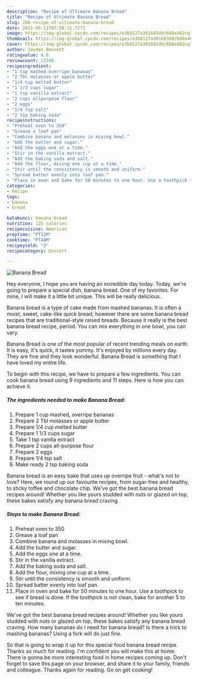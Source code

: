 ```yaml
---
description: "Recipe of Ultimate Banana Bread"
title: "Recipe of Ultimate Banana Bread"
slug: 208-recipe-of-ultimate-banana-bread
date: 2021-05-11T07:58:31.727Z
image: https://img-global.cpcdn.com/recipes/e3b8127a301683dd/680x482cq70/banana-bread-recipe-main-photo.jpg
thumbnail: https://img-global.cpcdn.com/recipes/e3b8127a301683dd/680x482cq70/banana-bread-recipe-main-photo.jpg
cover: https://img-global.cpcdn.com/recipes/e3b8127a301683dd/680x482cq70/banana-bread-recipe-main-photo.jpg
author: Jayden Bennett
ratingvalue: 4.6
reviewcount: 13348
recipeingredient:
- "1 cup mashed overripe bananas"
- "2 Tbl molasses or apple butter"
- "1/4 cup melted butter"
- "1 1/3 cups sugar"
- "1 tsp vanilla extract"
- "2 cups allpurpose flour"
- "2 eggs"
- "1/4 tsp salt"
- "2 tsp baking soda"
recipeinstructions:
- "Preheat oven to 350"
- "Grease a loaf pan"
- "Combine banana and molasses in mixing bowl."
- "Add the butter and sugar."
- "Add the eggs one at a time."
- "Stir in the vanilla extract."
- "Add the baking soda and salt."
- "Add the flour, mixing one cup at a time."
- "Stir until the consistency is smooth and uniform."
- "Spread batter evenly into loaf pan."
- "Place in oven and bake for 50 minutes to one hour. Use a toothpick to see if bread is done. If the toothpick is not clean, bake for another 5 to ten minutes."
categories:
- Recipe
tags:
- banana
- bread

katakunci: banana bread 
nutrition: 125 calories
recipecuisine: American
preptime: "PT12M"
cooktime: "PT48M"
recipeyield: "3"
recipecategory: Dessert

---
```



![Banana Bread](https://img-global.cpcdn.com/recipes/e3b8127a301683dd/680x482cq70/banana-bread-recipe-main-photo.jpg)

Hey everyone, I hope you are having an incredible day today. Today, we're going to prepare a special dish, banana bread. One of my favorites. For mine, I will make it a little bit unique. This will be really delicious.

Banana bread is a type of cake made from mashed bananas. It is often a moist, sweet, cake-like quick bread; however there are some banana bread recipes that are traditional-style raised breads. Because it really is the best banana bread recipe, period. You can mix everything in one bowl, you can vary.

Banana Bread is one of the most popular of recent trending meals on earth. It is easy, it's quick, it tastes yummy. It's enjoyed by millions every day. They are fine and they look wonderful. Banana Bread is something that I have loved my entire life.


To begin with this recipe, we have to prepare a few ingredients. You can cook banana bread using 9 ingredients and 11 steps. Here is how you can achieve it.

<!--inarticleads1-->

##### The ingredients needed to make Banana Bread:

1. Prepare 1 cup mashed, overripe bananas
1. Prepare 2 Tbl molasses or apple butter
1. Prepare 1/4 cup melted butter
1. Prepare 1 1/3 cups sugar
1. Take 1 tsp vanilla extract
1. Prepare 2 cups all-purpose flour
1. Prepare 2 eggs
1. Prepare 1/4 tsp salt
1. Make ready 2 tsp baking soda


Banana bread is an easy bake that uses up overripe fruit - what&#39;s not to love? Here, we round up our favourite recipes, from sugar-free and healthy, to sticky toffee and chocolate chip. We&#39;ve got the best banana bread recipes around! Whether you like yours studded with nuts or glazed on top, these bakes satisfy any banana bread craving. 

<!--inarticleads2-->

##### Steps to make Banana Bread:

1. Preheat oven to 350
1. Grease a loaf pan
1. Combine banana and molasses in mixing bowl.
1. Add the butter and sugar.
1. Add the eggs one at a time.
1. Stir in the vanilla extract.
1. Add the baking soda and salt.
1. Add the flour, mixing one cup at a time.
1. Stir until the consistency is smooth and uniform.
1. Spread batter evenly into loaf pan.
1. Place in oven and bake for 50 minutes to one hour. Use a toothpick to see if bread is done. If the toothpick is not clean, bake for another 5 to ten minutes.


We&#39;ve got the best banana bread recipes around! Whether you like yours studded with nuts or glazed on top, these bakes satisfy any banana bread craving. How many bananas do I need for banana bread? Is there a trick to mashing bananas? Using a fork will do just fine. 

So that is going to wrap it up for this special food banana bread recipe. Thanks so much for reading. I'm confident you will make this at home. There is gonna be more interesting food in home recipes coming up. Don't forget to save this page on your browser, and share it to your family, friends and colleague. Thanks again for reading. Go on get cooking!
